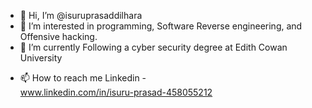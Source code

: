 - 👋 Hi, I’m @isuruprasaddilhara
- 👀 I’m interested in programming, Software Reverse engineering, and Offensive hacking.
- 🌱 I’m currently Following a cyber security degree at Edith Cowan University
<!--- 💞️ I’m looking to collaborate on ...--->
- 📫 How to reach me Linkedin -  
www.linkedin.com/in/isuru-prasad-458055212
<!---
isuruprasaddilhara/isuruprasaddilhara is a ✨ special ✨ repository because its `README.md` (this file) appears on your GitHub profile.
You can click the Preview link to take a look at your changes.
--->
